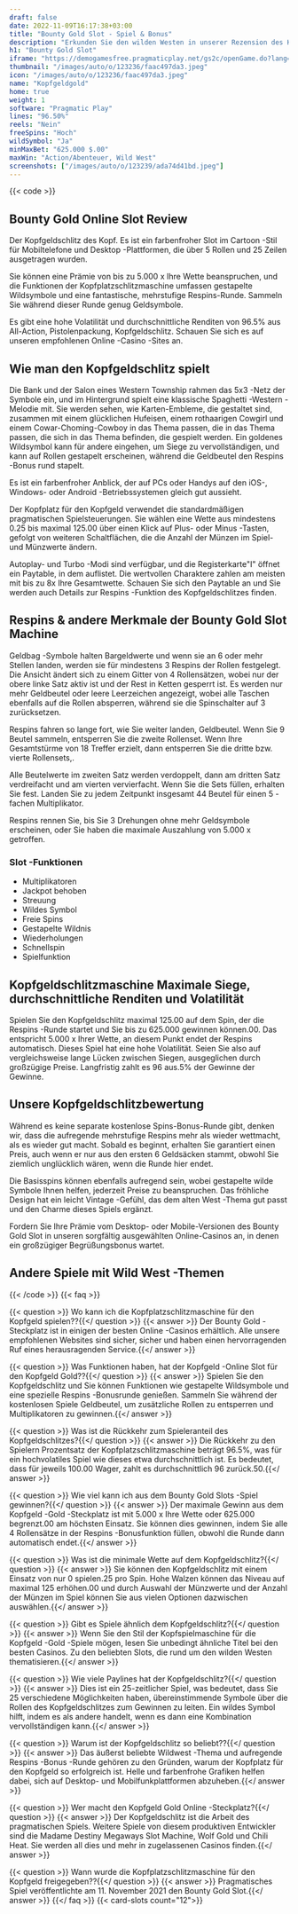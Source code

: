 ```yaml
---
draft: false
date: 2022-11-09T16:17:38+03:00
title: "Bounty Gold Slot - Spiel & Bonus"
description: "Erkunden Sie den wilden Westen in unserer Rezension des Kopf. Wir behandeln das Gameplay, die Funktionen und das, wo wir es mit dem besten Casino -Bonus spielen können."
h1: "Bounty Gold Slot"
iframe: "https://demogamesfree.pragmaticplay.net/gs2c/openGame.do?lang=en&cur=USD&gameSymbol=vs25btygold"
thumbnail: "/images/auto/o/123236/faac497da3.jpeg"
icon: "/images/auto/o/123236/faac497da3.jpeg"
name: "Kopfgeldgold"
home: true
weight: 1
software: "Pragmatic Play"
lines: "96.50%"
reels: "Nein"
freeSpins: "Hoch"
wildSymbol: "Ja"
minMaxBet: "625.000 $.00"
maxWin: "Action/Abenteuer, Wild West"
screenshots: ["/images/auto/o/123239/ada74d41bd.jpeg"]
---
```


{{< code >}}<h2>Bounty Gold Online Slot Review</h2><p>Der Kopfgeldschlitz des Kopf. Es ist ein farbenfroher Slot im Cartoon -Stil für Mobiltelefone und Desktop -Plattformen, die über 5 Rollen und 25 Zeilen ausgetragen wurden.</p><p>Sie können eine Prämie von bis zu 5.000 x Ihre Wette beanspruchen, und die Funktionen der Kopfplatzschlitzmaschine umfassen gestapelte Wildsymbole und eine fantastische, mehrstufige Respins-Runde. Sammeln Sie während dieser Runde genug Geldsymbole.</p><p>Es gibt eine hohe Volatilität und durchschnittliche Renditen von 96.5% aus All-Action, Pistolenpackung, Kopfgeldschlitz. Schauen Sie sich es auf unseren empfohlenen Online -Casino -Sites an.</p><h2>Wie man den Kopfgeldschlitz spielt</h2><p>Die Bank und der Salon eines Western Township rahmen das 5x3 -Netz der Symbole ein, und im Hintergrund spielt eine klassische Spaghetti -Western -Melodie mit. Sie werden sehen, wie Karten-Embleme, die gestaltet sind, zusammen mit einem glücklichen Hufeisen, einem rothaarigen Cowgirl und einem Cowar-Choming-Cowboy in das Thema passen, die in das Thema passen, die sich in das Thema befinden, die gespielt werden. Ein goldenes Wildsymbol kann für andere eingehen, um Siege zu vervollständigen, und kann auf Rollen gestapelt erscheinen, während die Geldbeutel den Respins -Bonus rund stapelt.</p><p>Es ist ein farbenfroher Anblick, der auf PCs oder Handys auf den iOS-, Windows- oder Android -Betriebssystemen gleich gut aussieht.</p><p>Der Kopfplatz für den Kopfgeld verwendet die standardmäßigen pragmatischen Spielsteuerungen. Sie wählen eine Wette aus mindestens 0.25 bis maximal 125.00 über einen Klick auf Plus- oder Minus -Tasten, gefolgt von weiteren Schaltflächen, die die Anzahl der Münzen im Spiel- und Münzwerte ändern.</p><p>Autoplay- und Turbo -Modi sind verfügbar, und die Registerkarte"I" öffnet ein Paytable, in dem auflistet. Die wertvollen Charaktere zahlen am meisten mit bis zu 8x Ihre Gesamtwette. Schauen Sie sich den Paytable an und Sie werden auch Details zur Respins -Funktion des Kopfgeldschlitzes finden.</p><h2>Respins & andere Merkmale der Bounty Gold Slot Machine</h2><p>Geldbag -Symbole halten Bargeldwerte und wenn sie an 6 oder mehr Stellen landen, werden sie für mindestens 3 Respins der Rollen festgelegt. Die Ansicht ändert sich zu einem Gitter von 4 Rollensätzen, wobei nur der obere linke Satz aktiv ist und der Rest in Ketten gesperrt ist. Es werden nur mehr Geldbeutel oder leere Leerzeichen angezeigt, wobei alle Taschen ebenfalls auf die Rollen absperren, während sie die Spinschalter auf 3 zurücksetzen.</p><p>Respins fahren so lange fort, wie Sie weiter landen, Geldbeutel. Wenn Sie 9 Beutel sammeln, entsperren Sie die zweite Rollenset. Wenn Ihre Gesamtstürme von 18 Treffer erzielt, dann entsperren Sie die dritte bzw. vierte Rollensets,.</p><p>Alle Beutelwerte im zweiten Satz werden verdoppelt, dann am dritten Satz verdreifacht und am vierten vervierfacht. Wenn Sie die Sets füllen, erhalten Sie fest. Landen Sie zu jedem Zeitpunkt insgesamt 44 Beutel für einen 5 -fachen Multiplikator.</p><p>Respins rennen Sie, bis Sie 3 Drehungen ohne mehr Geldsymbole erscheinen, oder Sie haben die maximale Auszahlung von 5.000 x getroffen.</p><h3>
Slot -Funktionen</h3><ul>
<li></span>
Multiplikatoren</li>
<li></span>
Jackpot behoben</li>
<li></span>
Streuung</li>
<li></span>
Wildes Symbol</li>
<li></span>
Freie Spins</li>
<li></span>
Gestapelte Wildnis</li>
<li></span>
Wiederholungen</li>
<li></span>
Schnellspin</li>
<li></span>
Spielfunktion</li></ul><h2>Kopfgeldschlitzmaschine Maximale Siege, durchschnittliche Renditen und Volatilität</h2><p>Spielen Sie den Kopfgeldschlitz maximal 125.00 auf dem Spin, der die Respins -Runde startet und Sie bis zu 625.000 gewinnen können.00. Das entspricht 5.000 x Ihrer Wette, an diesem Punkt endet der Respins automatisch. Dieses Spiel hat eine hohe Volatilität. Seien Sie also auf vergleichsweise lange Lücken zwischen Siegen, ausgeglichen durch großzügige Preise. Langfristig zahlt es 96 aus.5% der Gewinne der Gewinne.</p><h2>Unsere Kopfgeldschlitzbewertung</h2><p>Während es keine separate kostenlose Spins-Bonus-Runde gibt, denken wir, dass die aufregende mehrstufige Respins mehr als wieder wettmacht, als es wieder gut macht. Sobald es beginnt, erhalten Sie garantiert einen Preis, auch wenn er nur aus den ersten 6 Geldsäcken stammt, obwohl Sie ziemlich unglücklich wären, wenn die Runde hier endet.</p><p>Die Basisspins können ebenfalls aufregend sein, wobei gestapelte wilde Symbole Ihnen helfen, jederzeit Preise zu beanspruchen. Das fröhliche Design hat ein leicht Vintage -Gefühl, das dem alten West -Thema gut passt und den Charme dieses Spiels ergänzt.</p><p>Fordern Sie Ihre Prämie vom Desktop- oder Mobile-Versionen des Bounty Gold Slot in unseren sorgfältig ausgewählten Online-Casinos an, in denen ein großzügiger Begrüßungsbonus wartet.</p><h2>Andere Spiele mit Wild West -Themen</h2>
{{< /code >}}
{{< faq >}}

{{< question >}} Wo kann ich die Kopfplatzschlitzmaschine für den Kopfgeld spielen??{{</ question >}}
{{< answer >}} Der Bounty Gold -Steckplatz ist in einigen der besten Online -Casinos erhältlich. Alle unsere empfohlenen Websites sind sicher, sicher und haben einen hervorragenden Ruf eines herausragenden Service.{{</ answer >}}

{{< question >}} Was Funktionen haben, hat der Kopfgeld -Online Slot für den Kopfgeld Gold??{{</ question >}}
{{< answer >}} Spielen Sie den Kopfgeldschlitz und Sie können Funktionen wie gestapelte Wildsymbole und eine spezielle Respins -Bonusrunde genießen. Sammeln Sie während der kostenlosen Spiele Geldbeutel, um zusätzliche Rollen zu entsperren und Multiplikatoren zu gewinnen.{{</ answer >}}

{{< question >}} Was ist die Rückkehr zum Spieleranteil des Kopfgeldschlitzes?{{</ question >}}
{{< answer >}} Die Rückkehr zu den Spielern Prozentsatz der Kopfplatzschlitzmaschine beträgt 96.5%, was für ein hochvolatiles Spiel wie dieses etwa durchschnittlich ist. Es bedeutet, dass für jeweils 100.00 Wager, zahlt es durchschnittlich 96 zurück.50.{{</ answer >}}

{{< question >}} Wie viel kann ich aus dem Bounty Gold Slots -Spiel gewinnen?{{</ question >}}
{{< answer >}} Der maximale Gewinn aus dem Kopfgeld -Gold -Steckplatz ist mit 5.000 x Ihre Wette oder 625.000 begrenzt.00 am höchsten Einsatz. Sie können dies gewinnen, indem Sie alle 4 Rollensätze in der Respins -Bonusfunktion füllen, obwohl die Runde dann automatisch endet.{{</ answer >}}

{{< question >}} Was ist die minimale Wette auf dem Kopfgeldschlitz?{{</ question >}}
{{< answer >}} Sie können den Kopfgeldschlitz mit einem Einsatz von nur 0 spielen.25 pro Spin. Hohe Walzen können das Niveau auf maximal 125 erhöhen.00 und durch Auswahl der Münzwerte und der Anzahl der Münzen im Spiel können Sie aus vielen Optionen dazwischen auswählen.{{</ answer >}}

{{< question >}} Gibt es Spiele ähnlich dem Kopfgeldschlitz?{{</ question >}}
{{< answer >}} Wenn Sie den Stil der Kopfspielmaschine für die Kopfgeld -Gold -Spiele mögen, lesen Sie unbedingt ähnliche Titel bei den besten Casinos. Zu den beliebten Slots, die rund um den wilden Westen thematisieren.{{</ answer >}}

{{< question >}} Wie viele Paylines hat der Kopfgeldschlitz?{{</ question >}}
{{< answer >}} Dies ist ein 25-zeitlicher Spiel, was bedeutet, dass Sie 25 verschiedene Möglichkeiten haben, übereinstimmende Symbole über die Rollen des Kopfgeldschlitzes zum Gewinnen zu leiten. Ein wildes Symbol hilft, indem es als andere handelt, wenn es dann eine Kombination vervollständigen kann.{{</ answer >}}

{{< question >}} Warum ist der Kopfgeldschlitz so beliebt??{{</ question >}}
{{< answer >}} Das äußerst beliebte Wildwest -Thema und aufregende Respins -Bonus -Runde gehören zu den Gründen, warum der Kopfplatz für den Kopfgeld so erfolgreich ist. Helle und farbenfrohe Grafiken helfen dabei, sich auf Desktop- und Mobilfunkplattformen abzuheben.{{</ answer >}}

{{< question >}} Wer macht den Kopfgeld Gold Online -Steckplatz?{{</ question >}}
{{< answer >}} Der Kopfgeldschlitz ist die Arbeit des pragmatischen Spiels. Weitere Spiele von diesem produktiven Entwickler sind die Madame Destiny Megaways Slot Machine, Wolf Gold und Chili Heat. Sie werden all dies und mehr in zugelassenen Casinos finden.{{</ answer >}}

{{< question >}} Wann wurde die Kopfplatzschlitzmaschine für den Kopfgeld freigegeben??{{</ question >}}
{{< answer >}} Pragmatisches Spiel veröffentlichte am 11. November 2021 den Bounty Gold Slot.{{</ answer >}}
{{</ faq >}}
{{< card-slots count="12">}}